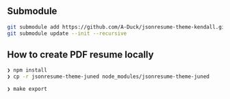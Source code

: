 ## Submodule 
```bash
git submodule add https://github.com/A-Duck/jsonresume-theme-kendall.git jsonresume-theme-juned
git submodule update --init --recursive

```
## How to create PDF resume locally

```bash
❯ npm install
❯ cp -r jsonresume-theme-juned node_modules/jsonresume-theme-juned

❯ make export

```